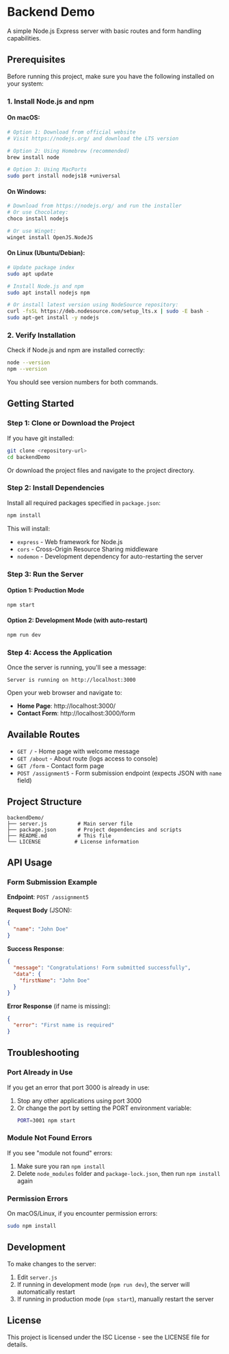 # Backend Demo

A simple Node.js Express server with basic routes and form handling capabilities.

## Prerequisites

Before running this project, make sure you have the following installed on your system:

### 1. Install Node.js and npm

#### On macOS:
```bash
# Option 1: Download from official website
# Visit https://nodejs.org/ and download the LTS version

# Option 2: Using Homebrew (recommended)
brew install node

# Option 3: Using MacPorts
sudo port install nodejs18 +universal
```

#### On Windows:
```bash
# Download from https://nodejs.org/ and run the installer
# Or use Chocolatey:
choco install nodejs

# Or use Winget:
winget install OpenJS.NodeJS
```

#### On Linux (Ubuntu/Debian):
```bash
# Update package index
sudo apt update

# Install Node.js and npm
sudo apt install nodejs npm

# Or install latest version using NodeSource repository:
curl -fsSL https://deb.nodesource.com/setup_lts.x | sudo -E bash -
sudo apt-get install -y nodejs
```

### 2. Verify Installation

Check if Node.js and npm are installed correctly:

```bash
node --version
npm --version
```

You should see version numbers for both commands.

## Getting Started

### Step 1: Clone or Download the Project

If you have git installed:
```bash
git clone <repository-url>
cd backendDemo
```

Or download the project files and navigate to the project directory.

### Step 2: Install Dependencies

Install all required packages specified in `package.json`:

```bash
npm install
```

This will install:
- `express` - Web framework for Node.js
- `cors` - Cross-Origin Resource Sharing middleware
- `nodemon` - Development dependency for auto-restarting the server

### Step 3: Run the Server

#### Option 1: Production Mode
```bash
npm start
```

#### Option 2: Development Mode (with auto-restart)
```bash
npm run dev
```

### Step 4: Access the Application

Once the server is running, you'll see a message:
```
Server is running on http://localhost:3000
```

Open your web browser and navigate to:
- **Home Page**: http://localhost:3000/
- **Contact Form**: http://localhost:3000/form

## Available Routes

- `GET /` - Home page with welcome message
- `GET /about` - About route (logs access to console)
- `GET /form` - Contact form page
- `POST /assignment5` - Form submission endpoint (expects JSON with `name` field)

## Project Structure

```
backendDemo/
├── server.js          # Main server file
├── package.json       # Project dependencies and scripts
├── README.md          # This file
└── LICENSE           # License information
```

## API Usage

### Form Submission Example

**Endpoint**: `POST /assignment5`

**Request Body** (JSON):
```json
{
  "name": "John Doe"
}
```

**Success Response**:
```json
{
  "message": "Congratulations! Form submitted successfully",
  "data": {
    "firstName": "John Doe"
  }
}
```

**Error Response** (if name is missing):
```json
{
  "error": "First name is required"
}
```

## Troubleshooting

### Port Already in Use
If you get an error that port 3000 is already in use:

1. Stop any other applications using port 3000
2. Or change the port by setting the PORT environment variable:
   ```bash
   PORT=3001 npm start
   ```

### Module Not Found Errors
If you see "module not found" errors:
1. Make sure you ran `npm install`
2. Delete `node_modules` folder and `package-lock.json`, then run `npm install` again

### Permission Errors
On macOS/Linux, if you encounter permission errors:
```bash
sudo npm install
```

## Development

To make changes to the server:

1. Edit `server.js`
2. If running in development mode (`npm run dev`), the server will automatically restart
3. If running in production mode (`npm start`), manually restart the server

## License

This project is licensed under the ISC License - see the LICENSE file for details.